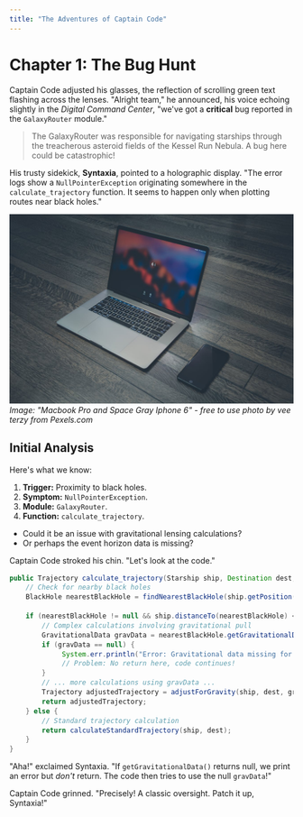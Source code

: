 ```yaml
---
title: "The Adventures of Captain Code"
---
```


# Chapter 1: The Bug Hunt

Captain Code adjusted his glasses, the reflection of scrolling green text flashing across the lenses. "Alright team," he announced, his voice echoing slightly in the *Digital Command Center*, "we've got a **critical** bug reported in the `GalaxyRouter` module."

> The GalaxyRouter was responsible for navigating starships through the treacherous asteroid fields of the Kessel Run Nebula. A bug here could be catastrophic!

His trusty sidekick, **Syntaxia**, pointed to a holographic display. "The error logs show a `NullPointerException` originating somewhere in the `calculate_trajectory` function. It seems to happen only when plotting routes near black holes."

!["Macbook Pro and Space Gray Iphone 6"](/images/pexels-veeterzy-303383.jpg)
_Image: "Macbook Pro and Space Gray Iphone 6" - free to use photo by vee terzy from Pexels.com_

## Initial Analysis

Here's what we know:

1.  **Trigger:** Proximity to black holes.
2.  **Symptom:** `NullPointerException`.
3.  **Module:** `GalaxyRouter`.
4.  **Function:** `calculate_trajectory`.

*   Could it be an issue with gravitational lensing calculations?
*   Or perhaps the event horizon data is missing?

Captain Code stroked his chin. "Let's look at the code."

```java
public Trajectory calculate_trajectory(Starship ship, Destination dest, List<CelestialBody> nearbyObjects) {
    // Check for nearby black holes
    BlackHole nearestBlackHole = findNearestBlackHole(ship.getPosition(), nearbyObjects);

    if (nearestBlackHole != null && ship.distanceTo(nearestBlackHole) < DANGER_ZONE) {
        // Complex calculations involving gravitational pull
        GravitationalData gravData = nearestBlackHole.getGravitationalData(); // <-- Potential Null source?
        if (gravData == null) {
             System.err.println("Error: Gravitational data missing for " + nearestBlackHole.getId());
             // Problem: No return here, code continues!
        }
        // ... more calculations using gravData ...
        Trajectory adjustedTrajectory = adjustForGravity(ship, dest, gravData); // <-- NPE happens here if gravData is null!
        return adjustedTrajectory;
    } else {
        // Standard trajectory calculation
        return calculateStandardTrajectory(ship, dest);
    }
}
```

"Aha!" exclaimed Syntaxia. "If `getGravitationalData()` returns null, we print an error but *don't* return. The code then tries to use the null `gravData`!"

Captain Code grinned. "Precisely! A classic oversight. Patch it up, Syntaxia!"

